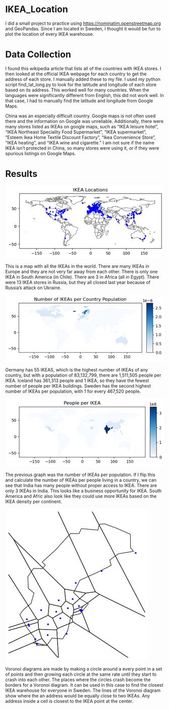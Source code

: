 # IKEA_Location
I did a small project to practice using https://nominatim.openstreetmap.org and GeoPandas.
Since I am located in Sweden, I thought it would be fun to plot the location of
every IKEA warehouse.

# Data Collection
I found this wikipedia article that lists all of the countries with IKEA stores. I then looked at the official IKEA webpage for each country to get the address of each store. I manually
added these to my file. I used my python script find_lat_long.py to look for the latitude and longitude of each store based on its address. This worked well for many countries. When the languages were significantly different from English, this did not work well. In that case, I had to manually find the latitude and longitude from Google Maps.

China was an especially difficult country. Google maps is not often used there and the information on Google was unreliable. Additionally, there were many stores listed as IKEAs on google maps, such as “IKEA leisure hotel”, “IKEA Northeast Speciality Food Supermarket”, “IKEA supermarket”, “Esteem Ikea Home Textile Discount Factory”, “Ikea Convenience Store”, “IKEA heating”, and “IKEA wine and cigarette.” I am not sure if the name IKEA isn’t protected in China, so many stores were using it, or if they were spurious listings on Google Maps.


# Results
![World IKEA Location](graphics/World_IKEA.png)

This is a map with all the IKEAs in the world. There are many IKEAs in Europe and
they are not very far away from each other. There is only one IKEA in South America
(in Chile). There are 3 in Africa (all in Egypt). There were 13 IKEA stores in Russia,
but they all closed last year because of Russia’s attack on Ukraine.

![IKEAs per Country Population](graphics/Number_IKEA_per_Population.png)

Germany has 55 IKEAS, which is the highest number of IKEAs of any country, 
but with a population of 83,132,799, there are 1,511,505 people per IKEA.
Iceland has 361,313 people and 1 IKEA, so they have the fewest number of people per IKEA buildings.
Sweden has the second highest number of IKEAs per population, with 1 for every
467,520 people. 

![Country Population per IKEA](graphics/People_per_IKEA.png)

The previous graph was the number of IKEAs per population. If I flip this and calculate 
the number of IKEAs per people living in a country, we can see that India has many people
without proper access to IKEA. There are only 3 IKEAs in India. This looks like a business 
opportunity for IKEA. South America and Afric also look like they could use more IKEAs based 
on the IKEA density per continent. 

![Country Population per IKEA](graphics/Voronoi_Sweden.png)

Voronoi diagrams are made by making a circle around a every point in a set of points and then
growing each circle at the same rate until they start to crash into each other. The places where the circles
crash become the borders for a Voronoi diagram. It can be used in this case to find the closest IKEA
warehouse for everyone in Sweden. The lines of the Voronoi diagram show where the an address would be 
equally close to two IKEAs. Any address inside a cell is closest to the IKEA point at the center. 
